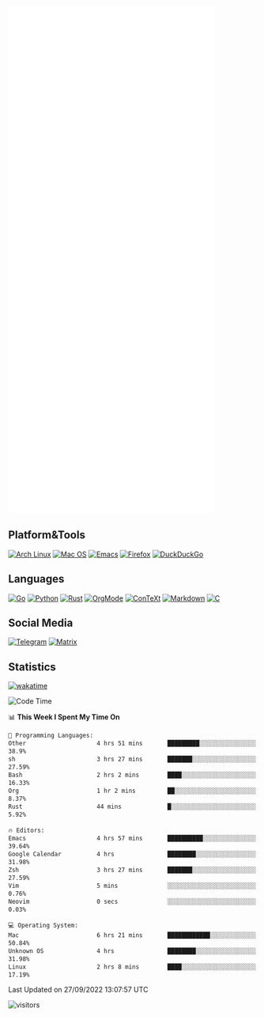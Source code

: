![Metrics](https://github.com/SteamedFish/SteamedFish/blob/master/github-metrics.svg)

## Platform&Tools

[![Arch Linux](https://img.shields.io/badge/ArchLinux-1793D1?logo=arch-linux&logoColor=fff&style=flat-square)](https://archlinux.org/)
[![Mac OS](https://img.shields.io/badge/MacOS-000000?style=flat-square&logo=macos&logoColor=F0F0F0)](https://www.apple.com/macos/)
[![Emacs](https://img.shields.io/badge/Emacs-%237F5AB6.svg?&style=flat-square&logo=gnu-emacs&logoColor=white)](https://www.gnu.org/software/emacs/)
[![Firefox](https://img.shields.io/badge/Firefox-FF7139?style=flat-square&logo=Firefox-Browser&logoColor=white)](https://firefox.com/)
[![DuckDuckGo](https://img.shields.io/badge/DuckDuckGo-DE5833?style=flat-square&logo=DuckDuckGo&logoColor=white)](https://duckduckgo.com/)

## Languages

[![Go](https://img.shields.io/badge/Golang-%2300ADD8.svg?style=flat-square&logo=go&logoColor=white)](https://golang.org/)
[![Python](https://img.shields.io/badge/Python-3670A0?style=flat-square&logo=python&logoColor=ffdd54)](https://www.python.org/)
[![Rust](https://img.shields.io/badge/Rust-%23000000.svg?style=flat-square&logo=rust&logoColor=white)](https://www.rust-lang.org/)
[![OrgMode](https://img.shields.io/badge/OrgMode-%23000000.svg?style=flat-square&logo=org&logoColor=white)](https://orgmode.org/)
[![ConTeXt](https://img.shields.io/badge/ConTeXt-%23008080.svg?style=flat-square&logo=latex&logoColor=white)](https://contextgarden.net/)
[![Markdown](https://img.shields.io/badge/MarkDown-%23000000.svg?style=flat-square&logo=markdown&logoColor=white)](https://daringfireball.net/projects/markdown/)
[![C](https://img.shields.io/badge/C-%2300599C.svg?style=flat-square&logo=c&logoColor=white)](https://www.iso.org/standard/74528.html)

## Social Media
[![Telegram](https://img.shields.io/badge/SteamedFish-2CA5E0?style=social&logo=telegram&logoColor=white)](https://t.me/SteamedFish)
[![Matrix](https://img.shields.io/badge/SteamedFish-2CA5E0?style=social&logo=matrix&logoColor=black)](https://matrix.to/#/@i:steamedfish.org)

## Statistics
[![wakatime](https://wakatime.com/badge/user/168280d6-fcf2-4b4f-ad3a-dc4612f35b38.svg)](https://wakatime.com/@168280d6-fcf2-4b4f-ad3a-dc4612f35b38)

<!--START_SECTION:waka-->
![Code Time](http://img.shields.io/badge/Code%20Time-2%2C026%20hrs%2020%20mins-blue)

📊 **This Week I Spent My Time On** 

```text
💬 Programming Languages: 
Other                    4 hrs 51 mins       █████████░░░░░░░░░░░░░░░░   38.9% 
sh                       3 hrs 27 mins       ███████░░░░░░░░░░░░░░░░░░   27.59% 
Bash                     2 hrs 2 mins        ████░░░░░░░░░░░░░░░░░░░░░   16.33% 
Org                      1 hr 2 mins         ██░░░░░░░░░░░░░░░░░░░░░░░   8.37% 
Rust                     44 mins             █░░░░░░░░░░░░░░░░░░░░░░░░   5.92%

🔥 Editors: 
Emacs                    4 hrs 57 mins       ██████████░░░░░░░░░░░░░░░   39.64% 
Google Calendar          4 hrs               ████████░░░░░░░░░░░░░░░░░   31.98% 
Zsh                      3 hrs 27 mins       ███████░░░░░░░░░░░░░░░░░░   27.59% 
Vim                      5 mins              ░░░░░░░░░░░░░░░░░░░░░░░░░   0.76% 
Neovim                   0 secs              ░░░░░░░░░░░░░░░░░░░░░░░░░   0.03%

💻 Operating System: 
Mac                      6 hrs 21 mins       ████████████░░░░░░░░░░░░░   50.84% 
Unknown OS               4 hrs               ████████░░░░░░░░░░░░░░░░░   31.98% 
Linux                    2 hrs 8 mins        ████░░░░░░░░░░░░░░░░░░░░░   17.19%

```


 Last Updated on 27/09/2022 13:07:57 UTC
<!--END_SECTION:waka-->

![visitors](https://visitor-badge.laobi.icu/badge?page_id=SteamedFish.SteamedFish)
